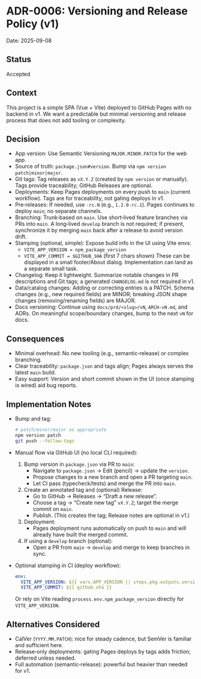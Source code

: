 # ADR-0006: Versioning and Release Policy (v1)

Date: 2025-09-08

## Status

Accepted

## Context

This project is a simple SPA (Vue + Vite) deployed to GitHub Pages with no backend in v1. We want a predictable but minimal versioning and release process that does not add tooling or complexity.

## Decision

- App version: Use Semantic Versioning `MAJOR.MINOR.PATCH` for the web app.
- Source of truth: `package.json#version`. Bump via `npm version patch|minor|major`.
- Git tags: Tag releases as `vX.Y.Z` (created by `npm version` or manually). Tags provide traceability; GitHub Releases are optional.
- Deployments: Keep Pages deployments on every push to `main` (current workflow). Tags are for traceability, not gating deploys in v1.
- Pre‑releases: If needed, use `-rc.N` (e.g., `1.2.0-rc.1`). Pages continues to deploy `main`; no separate channels.
- Branching: Trunk‑based on `main`. Use short‑lived feature branches via PRs into `main`. A long‑lived `develop` branch is not required; if present, synchronize it by merging `main` back after a release to avoid version drift.
- Stamping (optional, simple): Expose build info in the UI using Vite envs:
  - `VITE_APP_VERSION = npm_package_version`
  - `VITE_APP_COMMIT = $GITHUB_SHA` (first 7 chars shown)
  These can be displayed in a small footer/About dialog. Implementation can land as a separate small task.
- Changelog: Keep it lightweight. Summarize notable changes in PR descriptions and Git tags; a generated `CHANGELOG.md` is not required in v1.
- Data/catalog changes: Adding or correcting entries is a PATCH. Schema changes (e.g., new required fields) are MINOR; breaking JSON shape changes (removing/renaming fields) are MAJOR.
- Docs versioning: Continue using `docs/prd/<slug>/vN`, `ARCH-vN.md`, and ADRs. On meaningful scope/boundary changes, bump to the next `vN` for docs.

## Consequences

- Minimal overhead: No new tooling (e.g., semantic‑release) or complex branching.
- Clear traceability: `package.json` and tags align; Pages always serves the latest `main` build.
- Easy support: Version and short commit shown in the UI (once stamping is wired) aid bug reports.

## Implementation Notes

- Bump and tag:

  ```sh
  # patch/minor/major as appropriate
  npm version patch
  git push --follow-tags
  ```

- Manual flow via GitHub UI (no local CLI required):

  1) Bump version in `package.json` via PR to `main`:
     - Navigate to `package.json` → Edit (pencil) → update the `version`.
     - Propose changes to a new branch and open a PR targeting `main`.
     - Let CI pass (typecheck/tests) and merge the PR into `main`.
  2) Create an annotated tag and (optional) Release:
     - Go to GitHub → Releases → “Draft a new release”.
     - Choose a tag → “Create new tag” `vX.Y.Z`; target the merge commit on `main`.
     - Publish. (This creates the tag; Release notes are optional in v1.)
  3) Deployment:
     - Pages deployment runs automatically on push to `main` and will already have built the merged commit.
  4) If using a `develop` branch (optional):
     - Open a PR from `main` → `develop` and merge to keep branches in sync.

- Optional stamping in CI (deploy workflow):

  ```yaml
  env:
    VITE_APP_VERSION: ${{ vars.APP_VERSION || steps.pkg.outputs.version }}
    VITE_APP_COMMIT: ${{ github.sha }}
  ```

  Or rely on Vite reading `process.env.npm_package_version` directly for `VITE_APP_VERSION`.

## Alternatives Considered

- CalVer (`YYYY.MM.PATCH`): nice for steady cadence, but SemVer is familiar and sufficient here.
- Release‑only deployments: gating Pages deploys by tags adds friction; deferred unless needed.
- Full automation (semantic‑release): powerful but heavier than needed for v1.
